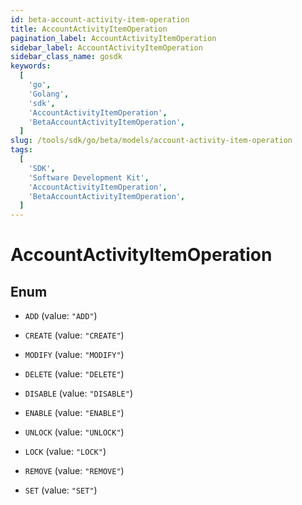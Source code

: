 ```yaml
---
id: beta-account-activity-item-operation
title: AccountActivityItemOperation
pagination_label: AccountActivityItemOperation
sidebar_label: AccountActivityItemOperation
sidebar_class_name: gosdk
keywords:
  [
    'go',
    'Golang',
    'sdk',
    'AccountActivityItemOperation',
    'BetaAccountActivityItemOperation',
  ]
slug: /tools/sdk/go/beta/models/account-activity-item-operation
tags:
  [
    'SDK',
    'Software Development Kit',
    'AccountActivityItemOperation',
    'BetaAccountActivityItemOperation',
  ]
---
```


# AccountActivityItemOperation

## Enum

- `ADD` (value: `"ADD"`)

- `CREATE` (value: `"CREATE"`)

- `MODIFY` (value: `"MODIFY"`)

- `DELETE` (value: `"DELETE"`)

- `DISABLE` (value: `"DISABLE"`)

- `ENABLE` (value: `"ENABLE"`)

- `UNLOCK` (value: `"UNLOCK"`)

- `LOCK` (value: `"LOCK"`)

- `REMOVE` (value: `"REMOVE"`)

- `SET` (value: `"SET"`)
